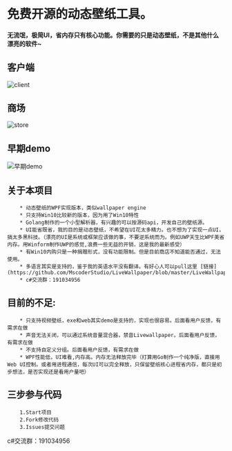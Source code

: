 # 免费开源的动态壁纸工具。
#### 无流氓，极简UI，省内存只有核心功能。你需要的只是动态壁纸，不是其他什么漂亮的软件~
 

## 客户端
![client](https://github.com/WallpaperTools/WallpaperTool/blob/master/screenshots/client.png)
## 商场
![store](https://github.com/WallpaperTools/WallpaperTool/blob/master/screenshots/store.png)
## 早期demo
![早期demo](https://github.com/WallpaperTools/WallpaperTool/blob/master/screenshots/example.gif)

## 关于本项目
        * 动态壁纸的WPF实现版本，类似wallpaper engine
        * 只支持Win10比较新的版本，因为用了Win10特性
        * Golang制作的一个小型解析器，有兴趣的可以按源码api，开发自己的壁纸源。
        * UI能省既省，我的目的是动态壁纸，不希望在UI花太多精力。也不想为了实现一点UI，搞太多黑科技。（漂亮的UI是系统或框架应该做的事，不要逆系统而为。例如UWP天生比WPF美省内存。用Winform制作UWP的感觉,浪费一些无益的开销，这是我的最新感受）
        * 有Win10内购只是一种捐赠形式，没有功能限制。但是目前商店不知道能否通过，无法使用。
        * 多语言其实是支持的，鉴于我的英语水平没有翻译。有好心人可以pull这里 [链接](https://github.com/MscoderStudio/LiveWallpaper/blob/master/LiveWallpaper/Res/Languages/zh.json)
        * c#交流群：191034956
       
## 目前的不足:
        * 只支持视频壁纸，exe和web其实demo是支持的，实现也很容易。后面看用户反馈，有需求在做
        * 声音无法关闭，可以通过系统音量混合器，禁音Livewallpaper。后面看用户反馈，有需求在做
        * 不支持自定义分组。后面看用户反馈，有需求在做
        * WPF性能低，UI难看,内存高。内存无法释放完毕（打算用Go制作一个纯净版，直接用Web UI控制。或者用进程通信，每次UI可以完全释放，只保留壁纸核心进程省内存，都只是初步想法，是否实现还是看用户量吧）
        
## 三步参与代码
        1.Start项目
        2.Fork修改代码
        3.Issues提交问题

c#交流群：191034956
